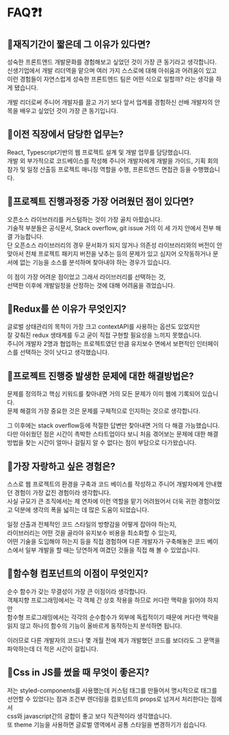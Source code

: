 # FAQ❓❗

## 💭재직기간이 짧은데 그 이유가 있다면?

성숙한 프론트앤드 개발문화를 경험해보고 싶었던 것이 가장 큰 동기라고 생각합니다.  
신생기업에서 개발 리더역을 맡으며 여러 가지 스스로에 대해 아쉬움과 어려움이 있고
이런 경험들이 자연스럽게 성숙한 프론트엔드 팀은 어떤 식으로 일할까? 라는 생각을 하게 됐습니다.

개발 리더로써 주니어 개발자를 끌고 가기 보다 앞서 업계를 경험하신 선배 개발자의 안목을 배우고 싶었던 것이 가장 큰 동기입니다.



## 💭이전 직장에서 담당한 업무는?

React, Typescript기반의 웹 프로젝트 설계 및 개발 업무를 담당했습니다.  
개발 외 부가적으로 코드베이스를 작성해 주니어 개발자에게 개발을 가이드, 기획 회의 참가 및 일정 산출등 프로젝트 매니징 역할을 수행, 프론트엔드 면접관 등을 수행했습니다.

## 💭프로젝트 진행과정중 가장 어려웠던 점이 있다면?

오픈소스 라이브러리를 커스텀하는 것이 가장 골치 아팠습니다.  
기술적 부분들은 공식문서, Stack overflow, git issue 거의 이 세 가지 안에서 전부 해결 가능합니다.  
단 오픈소스 라이브러리의 경우 문서화가 되지 않거나
의존성 라이브러리와의 버전이 안 맞아서 전체 프로젝트 패키지 버전을 낮추는 등의 문제가 있고
심지어 오작동하거나 문서에 없는 기능을 소스를 분석하며 찾아내야 하는 경우가 있습니다.

이 점이 가장 어려운 점이었고 그래서 라이브러리를 선택하는 것,  
선택한 이후에 개발일정을 산정하는 것에 대해 어려움을 겪었습니다.

## 💭Redux를 쓴 이유가 무엇인지?

글로벌 상태관리의 목적이 가장 크고 contextAPI를 사용하는 옵션도 있었지만  
잘 갖춰진 redux 생태계를 두고 굳이 직접 구현할 필요성을 느끼지 못했습니다.  
주니어 개발자 2명과 협업하는 프로젝트였던 만큼 유지보수 면에서 보편적인 인터페이스를 선택하는 것이 낫다고 생각했습니다.

## 💭프로젝트 진행중 발생한 문제에 대한 해결방법은?

문제를 정의하고 핵심 키워드를 찾아내면 거의 모든 문제가 이미 웹에 기록되어 있습니다.  
문제 해결의 가장 중요한 것은 문제를 구체적으로 인지하는 것으로 생각합니다.

그 이후에는 stack overflow등에 적절한 답변만 찾아내면 거의 다 해결 가능했습니다.  
다만 아쉬웠던 점은 시간이 촉박한 스타트업이다 보니 처음 겪어보는 문제에 대한 해결방법을 찾는 시간이 얼마나 걸릴지 알 수 없다는 점이 부담으로 다가왔습니다.

## 💭가장 자랑하고 싶은 경험은?

스스로 웹 프로젝트의 환경을 구축과 코드 베이스를 작성하고 주니어 개발자에게 안내했던 경험이 가장 값진 경험이라 생각합니다.  
사실 규모가 큰 조직에서는 제 연차에 이런 역할을 맡기 어려웠어서 더욱 귀한 경험이었고 덕분에 생각의 폭을 넓히는 데 많은 도움이 되었습니다.

일정 산출과 전체적인 코드 스타일의 방향감을 어떻게 잡아야 하는지,  
라이브러리는 어떤 것을 골라야 유지보수 비용을 최소화할 수 있는지,  
어떤 기술을 도입해야 하는지 등을 직접 경험하며 다른 개발자가 구축해놓은 코드 베이스에서 일부 개발을 할 때는 당연하게 여겼던 것들을 직접 해 볼 수 있었습니다.

## 💭함수형 컴포넌트의 이점이 무엇인지?

순수 함수가 갖는 무결성이 가장 큰 이점이라 생각합니다.  
객체지향 프로그래밍에서는 각 객체 간 상호 작용을 하므로 커다란 맥락을 읽어야 하지만  
함수형 프로그래밍에서는 각각의 순수함수가 외부에 독립적이기 때문에 커다란 맥락을 읽지 않고 하나의 함수의 기능이 올바르게 동작하는지 분석하면 됩니다.

이러므로 다른 개발자의 코드나 몇 개월 전에 제가 개발했던 코드를 보더라도 그 문맥을 파악하는데 더 적은 시간이 걸립니다.

## 💭Css in JS를 썼을 때 무엇이 좋은지?

저는 styled-components를 사용했는데 커스텀 태그를 만들어서 명시적으로 태그를 선언할 수 있었다는 점과 조건부 렌더링을 컴포넌트의 props로 넘겨서 처리한다는 점에서  
css와 javascript간의 궁합이 좋고 보다 직관적이라 생각했습니다.  
또 theme 기능을 사용하면 글로벌 영역에서 공통 스타일을 변경하기가 쉽습니다.
